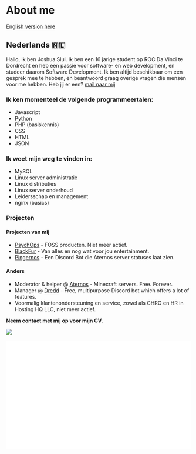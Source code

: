 # About me
[English version here](https://github.com/MiataBoy/MiataBoy/blob/main/en/intro.MD)

## **Nederlands 🇳🇱**
Hallo, Ik ben Joshua Slui. Ik ben een 16 jarige student op ROC Da Vinci te Dordrecht en heb een passie voor software- en web development, en studeer daarom Software Development. Ik ben altijd beschikbaar om een gesprek mee te hebben, en beantwoord graag overige vragen die mensen voor me hebben. Heb jij er een? [mail naar mij](mailto:joshuaslui0203@gmail.com)

### Ik ken momenteel de volgende programmeertalen:
- Javascript
- Python
- PHP (basiskennis)
- CSS
- HTML
- JSON

### Ik weet mijn weg te vinden in:
- MySQL
- Linux server administratie
- Linux distributies
- Linux server onderhoud
- Leidersschap en management
- nginx (basics)

### Projecten
#### Projecten van mij
- [PsychOps](https://psychops.eu) - FOSS producten. Niet meer actief.
- [BlackFur](https://github.com/BlackFurORG) - Van alles en nog wat voor jou entertainment.
- [Pingernos](https://github.com/PsychOps/serverpinger) - Een Discord Bot die Aternos server statuses laat zien.

#### Anders
- Moderator & helper @ [Aternos](https://aternos.org) - Minecraft servers. Free. Forever.
- Manager @ [Dredd](https://github.com/Dredd-bot/Dredd) - Free, multipurpose Discord bot which offers a lot of features.
- Voormalig klantenondersteuning en service, zowel als CHRO en HR in Hosting HQ LLC, niet meer actief.

**Neem contact met mij op voor mijn CV.**

![](https://github-readme-stats.vercel.app/api/wakatime?username=MiataBoy&theme=merko&hide_border=true&show_icons=True&layout=compact)
<!--
![My GitHub Stats](https://github-readme-stats.vercel.app/api?username=ScourgeTheHedgehog&show_icons=true&theme=tokyonight&hide_border=true)
-->
![](https://github.com/JoshuaSlui/github-stats/blob/master/generated/overview.svg)
